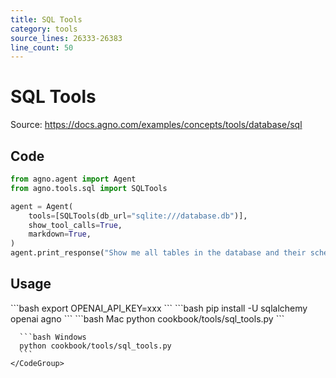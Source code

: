 ```yaml
---
title: SQL Tools
category: tools
source_lines: 26333-26383
line_count: 50
---
```


# SQL Tools
Source: https://docs.agno.com/examples/concepts/tools/database/sql



## Code

```python cookbook/tools/sql_tools.py
from agno.agent import Agent
from agno.tools.sql import SQLTools

agent = Agent(
    tools=[SQLTools(db_url="sqlite:///database.db")],
    show_tool_calls=True,
    markdown=True,
)
agent.print_response("Show me all tables in the database and their schemas")
```

## Usage

<Steps>
  <Snippet file="create-venv-step.mdx" />

  <Step title="Set your API key">
    ```bash
    export OPENAI_API_KEY=xxx
    ```
  </Step>

  <Step title="Install libraries">
    ```bash
    pip install -U sqlalchemy openai agno
    ```
  </Step>

  <Step title="Run Agent">
    <CodeGroup>
      ```bash Mac
      python cookbook/tools/sql_tools.py
      ```

      ```bash Windows
      python cookbook/tools/sql_tools.py
      ```
    </CodeGroup>
  </Step>
</Steps>


